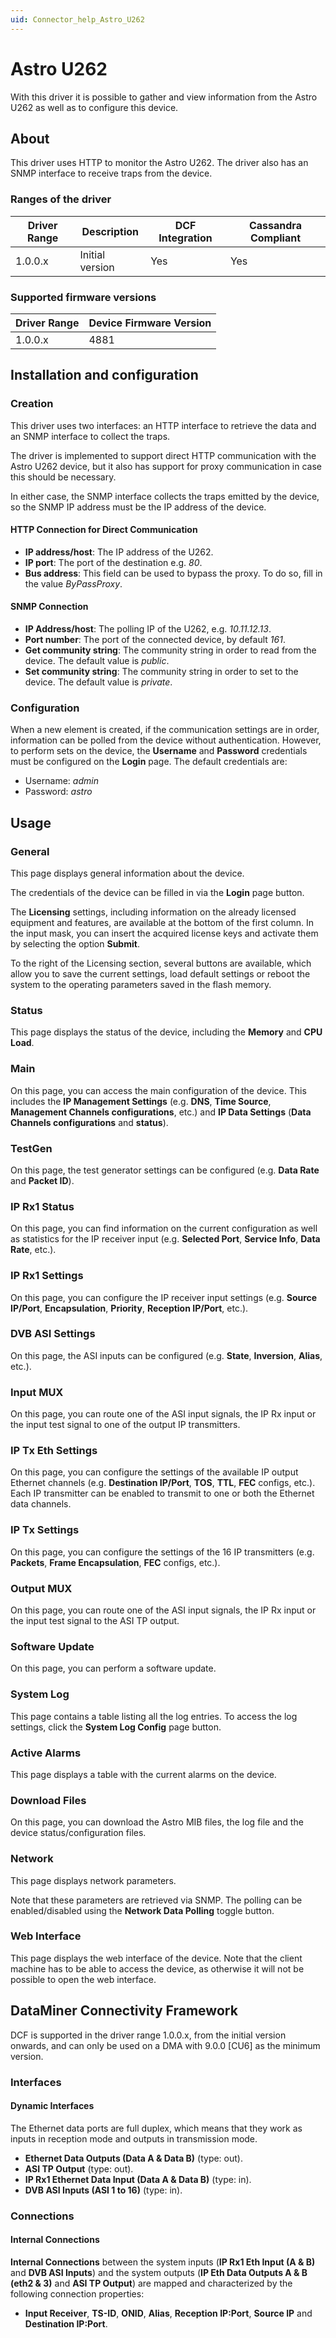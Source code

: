 ```yaml
---
uid: Connector_help_Astro_U262
---
```


# Astro U262

With this driver it is possible to gather and view information from the Astro U262 as well as to configure this device.

## About

This driver uses HTTP to monitor the Astro U262. The driver also has an SNMP interface to receive traps from the device.

### Ranges of the driver

| **Driver Range** | **Description** | **DCF Integration** | **Cassandra Compliant** |
|------------------|-----------------|---------------------|-------------------------|
| 1.0.0.x          | Initial version | Yes                 | Yes                     |

### Supported firmware versions

| **Driver Range** | **Device Firmware Version** |
|------------------|-----------------------------|
| 1.0.0.x          | 4881                        |

## Installation and configuration

### Creation

This driver uses two interfaces: an HTTP interface to retrieve the data and an SNMP interface to collect the traps.

The driver is implemented to support direct HTTP communication with the Astro U262 device, but it also has support for proxy communication in case this should be necessary.

In either case, the SNMP interface collects the traps emitted by the device, so the SNMP IP address must be the IP address of the device.

#### HTTP Connection for Direct Communication

- **IP address/host**: The IP address of the U262.
- **IP port**: The port of the destination e.g. *80*.
- **Bus address**: This field can be used to bypass the proxy. To do so, fill in the value *ByPassProxy*.

#### SNMP Connection

- **IP Address/host**: The polling IP of the U262, e.g. *10.11.12.13*.
- **Port number**: The port of the connected device, by default *161*.
- **Get community string**: The community string in order to read from the device. The default value is *public*.
- **Set community string**: The community string in order to set to the device. The default value is *private*.

### Configuration

When a new element is created, if the communication settings are in order, information can be polled from the device without authentication. However, to perform sets on the device, the **Username** and **Password** credentials must be configured on the **Login** page. The default credentials are:

- Username: *admin*
- Password: *astro*

## Usage

### General

This page displays general information about the device.

The credentials of the device can be filled in via the **Login** page button.

The **Licensing** settings, including information on the already licensed equipment and features, are available at the bottom of the first column. In the input mask, you can insert the acquired license keys and activate them by selecting the option **Submit**.

To the right of the Licensing section, several buttons are available, which allow you to save the current settings, load default settings or reboot the system to the operating parameters saved in the flash memory.

### Status

This page displays the status of the device, including the **Memory** and **CPU Load**.

### Main

On this page, you can access the main configuration of the device. This includes the **IP Management Settings** (e.g. **DNS**, **Time Source**, **Management Channels configurations**, etc.) and **IP Data Settings** (**Data Channels configurations** and **status**).

### TestGen

On this page, the test generator settings can be configured (e.g. **Data Rate** and **Packet ID**).

### IP Rx1 Status

On this page, you can find information on the current configuration as well as statistics for the IP receiver input (e.g. **Selected Port**, **Service Info**, **Data Rate**, etc.).

### IP Rx1 Settings

On this page, you can configure the IP receiver input settings (e.g. **Source IP/Port**, **Encapsulation**, **Priority**, **Reception IP/Port**, etc.).

### DVB ASI Settings

On this page, the ASI inputs can be configured (e.g. **State**, **Inversion**, **Alias**, etc.).

### Input MUX

On this page, you can route one of the ASI input signals, the IP Rx input or the input test signal to one of the output IP transmitters.

### IP Tx Eth Settings

On this page, you can configure the settings of the available IP output Ethernet channels (e.g. **Destination IP/Port**, **TOS**, **TTL**, **FEC** configs, etc.). Each IP transmitter can be enabled to transmit to one or both the Ethernet data channels.

### IP Tx Settings

On this page, you can configure the settings of the 16 IP transmitters (e.g. **Packets**, **Frame Encapsulation**, **FEC** configs, etc.).

### Output MUX

On this page, you can route one of the ASI input signals, the IP Rx input or the input test signal to the ASI TP output.

### Software Update

On this page, you can perform a software update.

### System Log

This page contains a table listing all the log entries. To access the log settings, click the **System Log Config** page button.

### Active Alarms

This page displays a table with the current alarms on the device.

### Download Files

On this page, you can download the Astro MIB files, the log file and the device status/configuration files.

### Network

This page displays network parameters.

Note that these parameters are retrieved via SNMP. The polling can be enabled/disabled using the **Network Data Polling** toggle button.

### Web Interface

This page displays the web interface of the device. Note that the client machine has to be able to access the device, as otherwise it will not be possible to open the web interface.

## DataMiner Connectivity Framework

DCF is supported in the driver range 1.0.0.x, from the initial version onwards, and can only be used on a DMA with 9.0.0 \[CU6\] as the minimum version.

### Interfaces

#### Dynamic Interfaces

The Ethernet data ports are full duplex, which means that they work as inputs in reception mode and outputs in transmission mode.

- **Ethernet Data Outputs (Data A & Data B)** (type: out).
- **ASI TP Output** (type: out).
- **IP Rx1 Ethernet Data Input (Data A & Data B)** (type: in).
- **DVB ASI Inputs (ASI 1 to 16)** (type: in).

### Connections

#### Internal Connections

**Internal Connections** between the system inputs (**IP Rx1 Eth Input (A & B)** and **DVB ASI Inputs**) and the system outputs (**IP Eth Data Outputs A & B (eth2 & 3)** and **ASI TP Output**) are mapped and characterized by the following connection properties:

- **Input Receiver**, **TS-ID**, **ONID**, **Alias**, **Reception IP:Port**, **Source IP** and **Destination IP:Port**.
